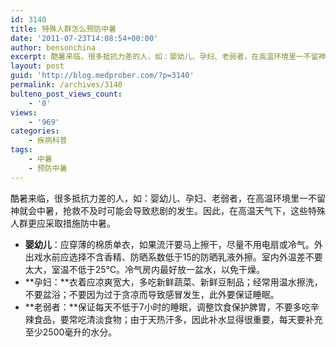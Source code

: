 ```yaml
---
id: 3140
title: 特殊人群怎么预防中暑
date: '2011-07-23T14:08:54+00:00'
author: bensonchina
excerpt: 酷暑来临，很多抵抗力差的人，如：婴幼儿、孕妇、老弱者，在高温环境里一不留神就会中暑，抢救不及时可能会导致悲剧的发生。
layout: post
guid: 'http://blog.medprober.com/?p=3140'
permalink: /archives/3140
bulteno_post_views_count:
    - '0'
views:
    - '969'
categories:
    - 疾病科普
tags:
    - 中暑
    - 预防中暑
---
```


酷暑来临，很多抵抗力差的人，如：婴幼儿、孕妇、老弱者，在高温环境里一不留神就会中暑，抢救不及时可能会导致悲剧的发生。因此，在高温天气下，这些特殊人群更应采取措施防中暑。

- **婴幼儿**：应穿薄的棉质单衣，如果流汗要马上擦干，尽量不用电扇或冷气。外出戏水前应选择不含香精、防晒系数低于15的防晒乳液外擦。室内外温差不要太大，室温不低于25℃。冷气房内最好放一盆水，以免干燥。
- **孕妇：**衣着应凉爽宽大，多吃新鲜蔬菜、新鲜豆制品；经常用温水擦洗，不要盆浴；不要因为过于贪凉而导致感冒发生，此外要保证睡眠。
- **老弱者：**保证每天不低于7小时的睡眠，调整饮食保护脾胃，不要多吃辛辣食品，要常吃清淡食物；由于天热汗多，因此补水显得很重要，每天要补充至少2500毫升的水分。